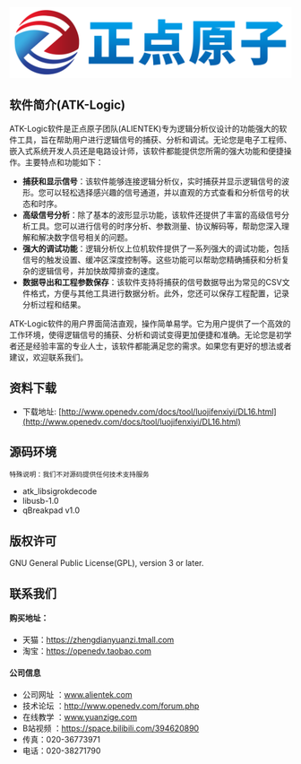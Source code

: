 ![atk-logo](./img/logo.png)


软件简介(ATK-Logic)
-----------------------

ATK-Logic软件是正点原子团队(ALIENTEK)专为逻辑分析仪设计的功能强大的软件工具，旨在帮助用户进行逻辑信号的捕获、分析和调试。无论您是电子工程师、嵌入式系统开发人员还是电路设计师，该软件都能提供您所需的强大功能和便捷操作。主要特点和功能如下：
- **捕获和显示信号**：该软件能够连接逻辑分析仪，实时捕获并显示逻辑信号的波形。您可以轻松选择感兴趣的信号通道，并以直观的方式查看和分析信号的状态和时序。
- **高级信号分析**：除了基本的波形显示功能，该软件还提供了丰富的高级信号分析工具。您可以进行信号的时序分析、参数测量、协议解码等，帮助您深入理解和解决数字信号相关的问题。
- **强大的调试功能**：逻辑分析仪上位机软件提供了一系列强大的调试功能，包括信号的触发设置、缓冲区深度控制等。这些功能可以帮助您精确捕获和分析复杂的逻辑信号，并加快故障排查的速度。
- **数据导出和工程参数保存**：该软件支持将捕获的信号数据导出为常见的CSV文件格式，方便与其他工具进行数据分析。此外，您还可以保存工程配置，记录分析过程和结果。

ATK-Logic软件的用户界面简洁直观，操作简单易学。它为用户提供了一个高效的工作环境，使得逻辑信号的捕获、分析和调试变得更加便捷和准确。无论您是初学者还是经验丰富的专业人士，该软件都能满足您的需求。如果您有更好的想法或者建议，欢迎联系我们。


资料下载
-----------------------

- 下载地址: [http://www.openedv.com/docs/tool/luojifenxiyi/DL16.html](http://www.openedv.com/docs/tool/luojifenxiyi/DL16.html)


源码环境
-----------------------

```
特殊说明：我们不对源码提供任何技术支持服务
```

- atk_libsigrokdecode
- libusb-1.0 
- qBreakpad v1.0


版权许可
-----------------------

GNU General Public License(GPL), version 3 or later.


联系我们
-----------------------

#### 购买地址：

- 天猫：https://zhengdianyuanzi.tmall.com
- 淘宝：https://openedv.taobao.com 

#### 公司信息

- 公司网址	：www.alientek.com
- 技术论坛	：http://www.openedv.com/forum.php 
- 在线教学	：www.yuanzige.com 
- B站视频	：https://space.bilibili.com/394620890 
- 传真：020-36773971
- 电话：020-38271790

